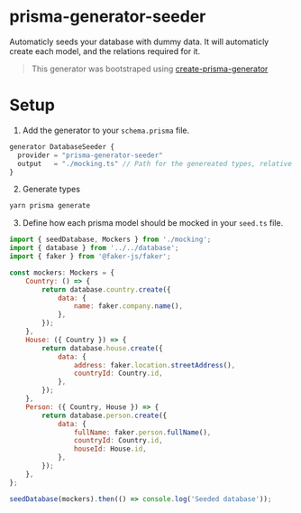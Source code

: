 # prisma-generator-seeder

Automaticly seeds your database with dummy data. It will automaticly create each model, and the relations required for
it.

> This generator was bootstraped using
> [create-prisma-generator](https://github.com/YassinEldeeb/create-prisma-generator)

# Setup

1. Add the generator to your `schema.prisma` file.

```javascript
generator DatabaseSeeder {
  provider = "prisma-generator-seeder"
  output   = "./mocking.ts" // Path for the genereated types, relative to your prisma.schema.
}
```

2. Generate types

```sh
yarn prisma generate
```

3. Define how each prisma model should be mocked in your `seed.ts` file.

```javascript
import { seedDatabase, Mockers } from './mocking';
import { database } from '../../database';
import { faker } from '@faker-js/faker';

const mockers: Mockers = {
	Country: () => {
		return database.country.create({
			data: {
				name: faker.company.name(),
			},
		});
	},
	House: ({ Country }) => {
		return database.house.create({
			data: {
				address: faker.location.streetAddress(),
				countryId: Country.id,
			},
		});
	},
	Person: ({ Country, House }) => {
		return database.person.create({
			data: {
				fullName: faker.person.fullName(),
				countryId: Country.id,
				houseId: House.id,
			},
		});
	},
};

seedDatabase(mockers).then(() => console.log('Seeded database'));
```
